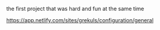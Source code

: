 the first project that was hard and fun at the same time 

https://app.netlify.com/sites/grekuls/configuration/general
